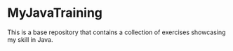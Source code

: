 # MyJavaTraining
This is a base repository that contains a collection of exercises showcasing my skill in Java. 
